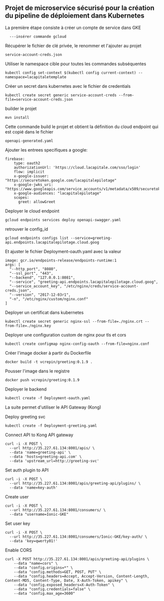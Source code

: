 Projet de microservice sécurisé pour la création du pipeline de déploiement dans Kubernetes
------------------------------------------------------------------------

La première étape consiste à créer un compte de service dans GKE

      ---insérer commande gcloud

Récupérer le fichier de clé privée, le renommer et l'ajouter au projet

    service-account-creds.json

Utiliser le namespace cible pour toutes les commandes subséquentes

    kubectl config set-context $(kubectl config current-context) --namespace=lacapitaletemplate

Créer un secret dans kubernetes avec le fichier de credentials

    kubectl create secret generic service-account-creds --from-file=service-account-creds.json

builder le projet

    mvn install

Cette commande build le projet et obtient la définition du cloud endpoint qui est copié dans le fichier 

    openapi-generated.yaml

Ajouter les entrees specifiques a google:

    firebase:
        type: oauth2
        authorizationUrl: 'https://cloud.lacapitale.com/sso/login'
        flow: implicit
        x-google-issuer: "https://securetoken.google.com/lacapitalepilotage"
        x-google-jwks_uri: "https://www.googleapis.com/service_accounts/v1/metadata/x509/securetoken@system.gserviceaccount.com"
        x-google-audiences: "lacapitalepilotage"
        scopes:
          greet: allowGreet

Deployer le cloud endpoint

    gcloud endpoints services deploy openapi-swagger.yaml

retrouver le config_id

    gcloud endpoints configs list --service=greeting-api.endpoints.lacapitalepilotage.cloud.goog

Et ajuster le fichier Deployment-oauth.yaml avec la valeur

    image: gcr.io/endpoints-release/endpoints-runtime:1
    args: [
      "--http_port", "8080",
      "--ssl_port", "443",
      "--backend", "127.0.0.1:8081",
      "--service", "greeting-api.endpoints.lacapitalepilotage.cloud.goog",
      "--service_account_key", "/etc/nginx/creds/service-account-creds.json",
      "--version", "2017-12-03r1",
      "-n", "/etc/nginx/custom/nginx.conf"
    ]

Deployer un certificat dans kubernetes

    kubectl create secret generic nginx-ssl --from-file=./nginx.crt --from-file=./nginx.key

Deployer une configuration custom de nginx pour tls et cors

    kubectl create configmap nginx-config-oauth --from-file=nginx.conf

Créer l'image docker à partir du Dockerfile

    docker build -t vcrepin/greeting:0.1.9 .

Pousser l'image dans le registre

    docker push vcrepin/greeting:0.1.9

Deployer le backend

    kubectl create -f Deployment-oauth.yaml

La suite permet d'utiliser le API Gateway (Kong)

Deploy greeting svc

    kubectl create -f Deployment-greeting.yaml

Connect API to Kong API gateway

    curl -i -X POST \
      --url http://35.227.61.134:8001/apis/ \
      --data 'name=greeting-api' \
      --data 'hosts=greeting-api.com' \
      --data 'upstream_url=http://greeting-svc'

Set auth plugin to API 

    curl -i -X POST \
      --url http://35.227.61.134:8001/apis/greeting-api/plugins/ \
      --data 'name=key-auth'

Create user

    curl -i -X POST \
      --url http://35.227.61.134:8001/consumers/ \
      --data "username=Ionic-GKE"

Set user key

    curl -i -X POST \
      --url http://35.227.61.134:8001/consumers/Ionic-GKE/key-auth/ \
      --data 'key=qwerty01!'

Enable CORS

    curl -X POST http://35.227.61.134:8001/apis/greeting-api/plugins \
        --data "name=cors" \
        --data "config.origins=*" \
        --data "config.methods=GET, POST, PUT" \
        --data "config.headers=Accept, Accept-Version, Content-Length, Content-MD5, Content-Type, Date, X-Auth-Token, apikey" \
        --data "config.exposed_headers=X-Auth-Token" \
        --data "config.credentials=false" \
        --data "config.max_age=3600"